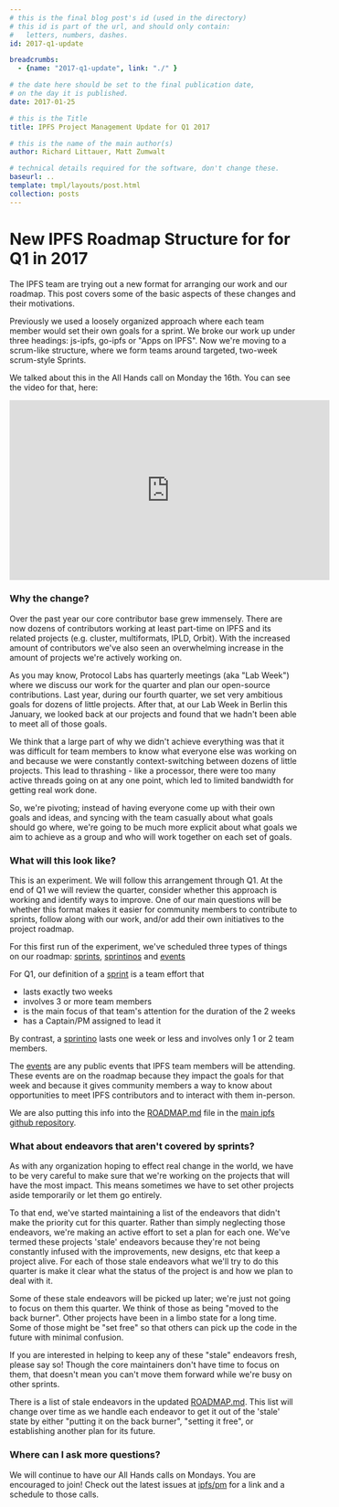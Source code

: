 ```yaml
---
# this is the final blog post's id (used in the directory)
# this id is part of the url, and should only contain:
#   letters, numbers, dashes.
id: 2017-q1-update

breadcrumbs:
  - {name: "2017-q1-update", link: "./" }

# the date here should be set to the final publication date,
# on the day it is published.
date: 2017-01-25

# this is the Title
title: IPFS Project Management Update for Q1 2017

# this is the name of the main author(s)
author: Richard Littauer, Matt Zumwalt

# technical details required for the software, don't change these.
baseurl: ..
template: tmpl/layouts/post.html
collection: posts
---
```


# New IPFS Roadmap Structure for for Q1 in 2017

The IPFS team are trying out a new format for arranging our work and our roadmap. This post covers some of the basic aspects of these changes and their motivations.

Previously we used a loosely organized approach where each team member would set their own goals for a sprint. We broke our work up under three headings: js-ipfs, go-ipfs or "Apps on IPFS". Now we're moving to a scrum-like structure, where we form teams around targeted, two-week scrum-style Sprints.

We talked about this in the All Hands call on Monday the 16th. You can see the video for that, here:

<iframe width="560" height="315" src="https://www.youtube.com/embed/Cvz_PW1GfIY" frameborder="0" allowfullscreen></iframe>

### Why the change?

<!-- TODO: Should also cover lessons learned about kanban (loosely coordinated vs. not coordinated) -->

Over the past year our core contributor base grew immensely. There are now dozens of contributors working at least part-time on IPFS and its related projects (e.g. cluster, multiformats, IPLD, Orbit). With the increased amount of contributors we've also seen an overwhelming increase in the amount of projects we're actively working on.

As you may know, Protocol Labs has quarterly meetings (aka "Lab Week") where we discuss our work for the quarter and plan our open-source contributions. Last year, during our fourth quarter, we set very ambitious goals for dozens of little projects. After that, at our Lab Week in Berlin this January, we looked back at our projects and found that we hadn't been able to meet all of those goals.

We think that a large part of why we didn't achieve everything was that it was difficult for team members to know what everyone else was working on and because we were constantly context-switching between dozens of little projects. This lead to thrashing - like a processor, there were too many active threads going on at any one point, which led to limited bandwidth for getting real work done.

So, we're pivoting; instead of having everyone come up with their own goals and ideas, and syncing with the team casually about what goals should go where, we're going to be much more explicit about what goals we aim to achieve as a group and who will work together on each set of goals.

### What will this look like?

This is an experiment. We will follow this arrangement through Q1. At the end of Q1 we will review the quarter, consider whether this approach is working and identify ways to improve. One of our main questions will be whether this format makes it easier for community members to contribute to sprints, follow along with our work, and/or add their own initiatives to the project roadmap.

For this first run of the experiment, we've scheduled three types of things on our roadmap: [sprints](https://github.com/ipfs/pm/issues?utf8=%E2%9C%93&q=is%3Aopen%20is%3Aissue%20label%3Asprint), [sprintinos](https://github.com/ipfs/pm/issues?q=is%3Aopen+is%3Aissue+label%3Asprintino) and [events](https://github.com/ipfs/pm/issues?utf8=%E2%9C%93&q=is%3Aopen%20is%3Aissue%20label%3Aevent%20)

For Q1, our definition of a [sprint](https://github.com/ipfs/pm/issues?utf8=%E2%9C%93&q=is%3Aopen%20is%3Aissue%20label%3Asprint) is a team effort that
* lasts exactly two weeks
* involves 3 or more team members
* is the main focus of that team's attention for the duration of the 2 weeks
* has a Captain/PM assigned to lead it

By contrast, a [sprintino](https://github.com/ipfs/pm/issues?q=is%3Aopen+is%3Aissue+label%3Asprintino) lasts one week or less and involves only 1 or 2 team members.

The [events](https://github.com/ipfs/pm/issues?utf8=%E2%9C%93&q=is%3Aopen%20is%3Aissue%20label%3Aevent%20) are any public events that IPFS team members will be attending. These events are on the roadmap because they impact the goals for that week and because it gives community members a way to know about opportunities to meet IPFS contributors and to interact with them in-person.

We are also putting this info into the [ROADMAP.md](https://github.com/ipfs/ipfs/blob/master/ROADMAP.md) file in the [main ipfs github repository](https://github.com/ipfs/ipfs).

### What about endeavors that aren't covered by sprints?

As with any organization hoping to effect real change in the world, we have to be very careful to make sure that we're working on the projects that will have the most impact. This means sometimes we have to set other projects aside temporarily or let them go entirely. 

To that end, we've started maintaining a list of the endeavors that didn't make the priority cut for this quarter. Rather than simply neglecting those endeavors, we're making an active effort to set a plan for each one. We've termed these projects 'stale' endeavors because they're not being constantly infused with the improvements, new designs, etc that keep a project alive. For each of those stale endeavors what we'll try to do this quarter is make it clear what the status of the project is and how we plan to deal with it.  

Some of these stale endeavors will be picked up later; we're just not going to focus on them this quarter. We think of those as being "moved to the back burner". Other projects have been in a limbo state for a long time. Some of those might be "set free" so that others can pick up the code in the future with minimal confusion.

If you are interested in helping to keep any of these "stale" endeavors fresh, please say so! Though the core maintainers don't have time to focus on them, that doesn't mean you can't move them forward while we're busy on other sprints.

There is a list of stale endeavors in the updated  [ROADMAP.md](https://github.com/ipfs/ipfs/blob/master/ROADMAP.md#stale-endeavors). This list will change over time as we handle each endeavor to get it out of the 'stale' state by either "putting it on the back burner", "setting it free", or establishing another plan for its future.

### Where can I ask more questions?

We will continue to have our All Hands calls on Mondays. You are encouraged to join! Check out the latest issues at [ipfs/pm](https://github.com/ipfs/pm/issues) for a link and a schedule to those calls.
